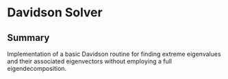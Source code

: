# Davidson Solver

## Summary
Implementation of a basic Davidson routine for finding extreme eigenvalues and their associated eigenvectors without employing a full eigendecomposition. 
